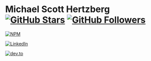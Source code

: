 # Michael Scott Hertzberg [![GitHub Stars][stars-shield]][github-url] [![GitHub Followers][follow-shield]][github-url]

[![NPM][npm-image]][npm-url]

[![LinkedIn][linkedin-image]][linkedin-url]

[![dev.to][devto-image]][devto-url]


[npm-image]: https://img.shields.io/badge/npm-moimikey-CC3534
[npm-url]: https://npmjs.com/~moimikey
[linkedin-image]: https://img.shields.io/badge/linkedin-mshertzberg-0077B5
[linkedin-url]: https://linkedin.com/in/mshertzberg
[devto-image]: https://img.shields.io/badge/dev.to-moimikey-black
[devto-url]: https://dev.to/moimikey
[github-url]: https://github.com/moimikey
[follow-shield]: https://img.shields.io/github/followers/moimikey?label=Follow%20Me&style=social
[stars-shield]: https://img.shields.io/github/stars/moimikey?affiliations=OWNER&style=social
